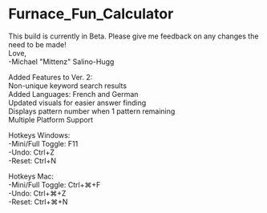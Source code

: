 # Furnace_Fun_Calculator

This build is currently in Beta.
Please give me feedback on any changes the need to be made!  
Love,  
-Michael "Mittenz" Salino-Hugg


Added Features to Ver. 2:  
Non-unique keyword search results  
Added Languages: French and German  
Updated visuals for easier answer finding  
Displays pattern number when 1 pattern remaining  
Multiple Platform Support

Hotkeys Windows:  
  -Mini/Full Toggle: F11  
  -Undo:             Ctrl+Z  
  -Reset:            Ctrl+N

Hotkeys Mac:  
  -Mini/Full Toggle: Ctrl+⌘+F  
  -Undo:             Ctrl+⌘+Z  
  -Reset:            Ctrl+⌘+N  

